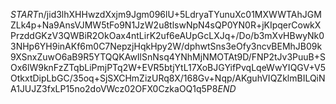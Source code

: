 $START$n/jid3lhXHHwzdXxjm9Jgm096lU+5LdryaTYunuXc01MXWWTAhJGMZLk4p+Na9AnsVJMW5tFo9N1JzW2u8tlswNpN4sQP0YN0R+jKIpqerCowkXPrzddGKzV3QWBiR2OkOax4ntLirK2uf6eAUpGcLXJq+/Do/b3mXvHBwyNk03NHp6YH9inAKf6m0C7NepzjHqkHpy2W/dphwtSns3eOfy3ncvBEMhJB09k9XSnxZuwO6aB9R5YTQQKAwIlSnNsq4YNhMjNMOTAt9D/FNP2tJv3PuuB+SOx6lW9knFzZTqbLiPmjPTq2W+EVR5btjYtL17XoBJGYifPvqLqeWwYIQGV+V5OtkxtDipLbGC/35oq+SjSXCHmZizURq8X/168Gv+Nqp/AKguhVIQZklmBILQiNA1JUJZ3fxLP15no2doVWcz02OFX0CzkaOQ1q5P8$END$